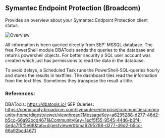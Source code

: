 ## Symantec Endpoint Protection (Broadcom)

Provides an overview about your Symantec Endpoint Protection client status.


![Overview](https://raw.githubusercontent.com/Juanito99/AdminInfo_OpsMgr/master/PicturesForGitWebSite/Endpoint-Protection.png)


All information is been queried directly from SEP' MSSQL database. The free PowerShell module DBATools sends the queries to the database and returns powershell objects. For better security a SQL user account was created which just has permissions to read the data in the database.

To avoid delays, a Scheduled Task runs the PowerShell-SQL-queries hourly and stores the results in textfiles. The dashboard tiles read the information from the text files. Sometimes they transpose the result a little.


### References:
DBATools: https://dbatools.io/
SEP Queries: https://community.broadcom.com/symantecenterprise/communities/community-home/digestviewer/viewthread?MessageKey=a6295288-d277-46d2-b5cc-66a92bcd4671&CommunityKey=1ecf5f55-9545-44d6-b0f4-4e4a7f5f5e68&tab=digestviewer#bma6295288-d277-46d2-b5cc-66a92bcd4671




